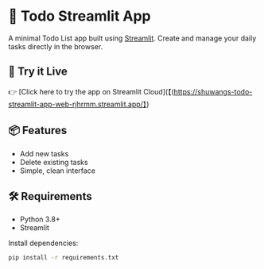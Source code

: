 # 📝 Todo Streamlit App

A minimal Todo List app built using [Streamlit](https://streamlit.io). Create and manage your daily tasks directly in the browser.

## 🚀 Try it Live

👉 [Click here to try the app on Streamlit Cloud](【(https://shuwangs-todo-streamlit-app-web-rjhrmm.streamlit.app/】)

## 📦 Features

- Add new tasks
- Delete existing tasks
- Simple, clean interface

## 🛠️ Requirements

- Python 3.8+
- Streamlit

Install dependencies:

```bash
pip install -r requirements.txt
